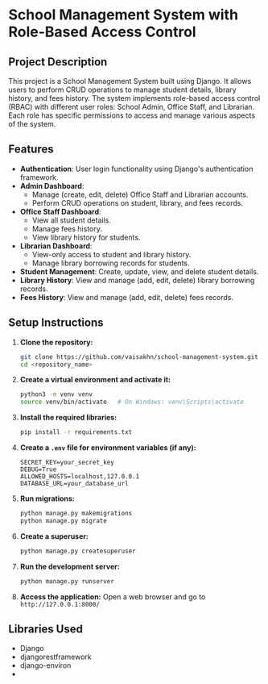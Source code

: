 # School Management System with Role-Based Access Control

## Project Description
This project is a School Management System built using Django. It allows users to perform CRUD operations to manage student details, library history, and fees history. The system implements role-based access control (RBAC) with different user roles: School Admin, Office Staff, and Librarian. Each role has specific permissions to access and manage various aspects of the system.

## Features
- **Authentication**: User login functionality using Django's authentication framework.
- **Admin Dashboard**:
  - Manage (create, edit, delete) Office Staff and Librarian accounts.
  - Perform CRUD operations on student, library, and fees records.
- **Office Staff Dashboard**:
  - View all student details.
  - Manage fees history.
  - View library history for students.
- **Librarian Dashboard**:
  - View-only access to student and library history.
  - Manage library borrowing records for students.
- **Student Management**: Create, update, view, and delete student details.
- **Library History**: View and manage (add, edit, delete) library borrowing records.
- **Fees History**: View and manage (add, edit, delete) fees records.

## Setup Instructions

1. **Clone the repository:**
    ```sh
    git clone https://github.com/vaisakhn/school-management-system.git
    cd <repository_name>
    ```

2. **Create a virtual environment and activate it:**
    ```sh
    python3 -m venv venv
    source venv/bin/activate   # On Windows: venv\Scripts\activate
    ```

3. **Install the required libraries:**
    ```sh
    pip install -r requirements.txt
    ```

4. **Create a `.env` file for environment variables (if any):**
    ```env
    SECRET_KEY=your_secret_key
    DEBUG=True
    ALLOWED_HOSTS=localhost,127.0.0.1
    DATABASE_URL=your_database_url
    ```

5. **Run migrations:**
    ```sh
    python manage.py makemigrations
    python manage.py migrate
    ```

6. **Create a superuser:**
    ```sh
    python manage.py createsuperuser
    ```

7. **Run the development server:**
    ```sh
    python manage.py runserver
    ```

8. **Access the application:**
    Open a web browser and go to `http://127.0.0.1:8000/`

## Libraries Used
- Django
- djangorestframework
- django-environ
- 

